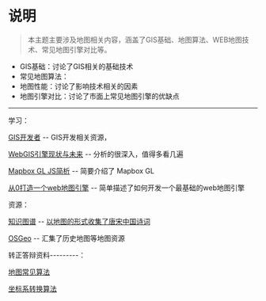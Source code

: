 # 说明

> 本主题主要涉及地图相关内容，涵盖了GIS基础、地图算法、WEB地图技术、常见地图引擎对比等。

- GIS基础：讨论了GIS相关的基础技术
- 常见地图算法：
- 地图性能：讨论了影响技术相关的因素
- 地图引擎对比：讨论了市面上常见地图引擎的优缺点



----

学习：

[GIS开发者](https://www.giserdqy.com/) -- GIS开发相关资源，

[WebGIS引擎现状与未来](https://www.giserdqy.com/test/37999/) -- 分析的很深入，值得多看几遍

[Mapbox GL JS简析](https://juejin.cn/post/6976084722694766599) -- 简要介绍了 Mapbox GL

[从0打造一个web地图引擎](https://juejin.cn/post/7054729902871805966) -- 简单描述了如何开发一个最基础的web地图引擎

资源：



[知识图谱](https://cnkgraph.com/) -- [以地图的形式收集了唐宋中国诗词](https://www.ditushu.com/book/27/)

[OSGeo](https://www.osgeo.cn/map/) -- 汇集了历史地图等地图资源



转正答辩资料---------：

[地图常见算法](https://zhuanlan.zhihu.com/p/124232080)

[坐标系转换算法](https://juejin.cn/post/7187233814400221245)
